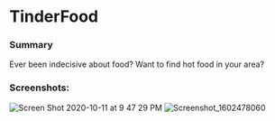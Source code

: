 # TinderFood


### Summary
Ever been indecisive about food? Want to find hot food in your area?


### Screenshots:

![Screen Shot 2020-10-11 at 9 47 29 PM](https://user-images.githubusercontent.com/11032490/95706623-30097880-0c0c-11eb-8b49-94f633b7517a.png)
![Screenshot_1602478060](https://user-images.githubusercontent.com/11032490/95706629-31d33c00-0c0c-11eb-9271-c14c636faec8.png)
